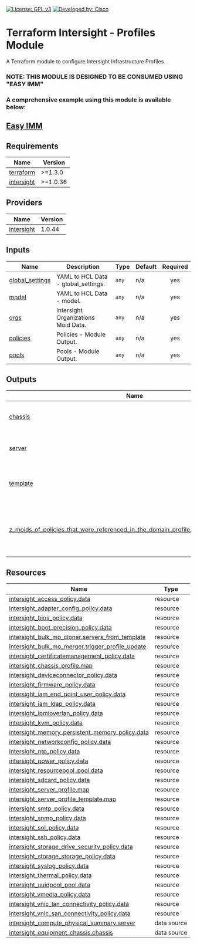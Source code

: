 <!-- BEGIN_TF_DOCS -->
[![License: GPL v3](https://img.shields.io/badge/License-GPLv3-blue.svg)](https://www.gnu.org/licenses/gpl-3.0)
[![Developed by: Cisco](https://img.shields.io/badge/Developed%20by-Cisco-blue)](https://developer.cisco.com)

# Terraform Intersight - Profiles Module

A Terraform module to configure Intersight Infrastructure Profiles.

### NOTE: THIS MODULE IS DESIGNED TO BE CONSUMED USING "EASY IMM"

### A comprehensive example using this module is available below:

## [Easy IMM](https://github.com/terraform-cisco-modules/easy-imm)

## Requirements

| Name | Version |
|------|---------|
| <a name="requirement_terraform"></a> [terraform](#requirement\_terraform) | >=1.3.0 |
| <a name="requirement_intersight"></a> [intersight](#requirement\_intersight) | >=1.0.36 |
## Providers

| Name | Version |
|------|---------|
| <a name="provider_intersight"></a> [intersight](#provider\_intersight) | 1.0.44 |
## Inputs

| Name | Description | Type | Default | Required |
|------|-------------|------|---------|:--------:|
| <a name="input_global_settings"></a> [global\_settings](#input\_global\_settings) | YAML to HCL Data - global\_settings. | `any` | n/a | yes |
| <a name="input_model"></a> [model](#input\_model) | YAML to HCL Data - model. | `any` | n/a | yes |
| <a name="input_orgs"></a> [orgs](#input\_orgs) | Intersight Organizations Moid Data. | `any` | n/a | yes |
| <a name="input_policies"></a> [policies](#input\_policies) | Policies - Module Output. | `any` | n/a | yes |
| <a name="input_pools"></a> [pools](#input\_pools) | Pools - Module Output. | `any` | n/a | yes |
## Outputs

| Name | Description |
|------|-------------|
| <a name="output_chassis"></a> [chassis](#output\_chassis) | Moid and Policies for the Chassis Profiles. |
| <a name="output_server"></a> [server](#output\_server) | Moid and Policies for the Server Profiles. |
| <a name="output_template"></a> [template](#output\_template) | Moid and Policies for the Server Profile Templates. |
| <a name="output_z_moids_of_policies_that_were_referenced_in_the_domain_profile_but_not_already_created"></a> [z\_moids\_of\_policies\_that\_were\_referenced\_in\_the\_domain\_profile\_but\_not\_already\_created](#output\_z\_moids\_of\_policies\_that\_were\_referenced\_in\_the\_domain\_profile\_but\_not\_already\_created) | moids of Pools that were referenced in server profiles but not defined |
## Resources

| Name | Type |
|------|------|
| [intersight_access_policy.data](https://registry.terraform.io/providers/CiscoDevNet/intersight/latest/docs/resources/access_policy) | resource |
| [intersight_adapter_config_policy.data](https://registry.terraform.io/providers/CiscoDevNet/intersight/latest/docs/resources/adapter_config_policy) | resource |
| [intersight_bios_policy.data](https://registry.terraform.io/providers/CiscoDevNet/intersight/latest/docs/resources/bios_policy) | resource |
| [intersight_boot_precision_policy.data](https://registry.terraform.io/providers/CiscoDevNet/intersight/latest/docs/resources/boot_precision_policy) | resource |
| [intersight_bulk_mo_cloner.servers_from_template](https://registry.terraform.io/providers/CiscoDevNet/intersight/latest/docs/resources/bulk_mo_cloner) | resource |
| [intersight_bulk_mo_merger.trigger_profile_update](https://registry.terraform.io/providers/CiscoDevNet/intersight/latest/docs/resources/bulk_mo_merger) | resource |
| [intersight_certificatemanagement_policy.data](https://registry.terraform.io/providers/CiscoDevNet/intersight/latest/docs/resources/certificatemanagement_policy) | resource |
| [intersight_chassis_profile.map](https://registry.terraform.io/providers/CiscoDevNet/intersight/latest/docs/resources/chassis_profile) | resource |
| [intersight_deviceconnector_policy.data](https://registry.terraform.io/providers/CiscoDevNet/intersight/latest/docs/resources/deviceconnector_policy) | resource |
| [intersight_firmware_policy.data](https://registry.terraform.io/providers/CiscoDevNet/intersight/latest/docs/resources/firmware_policy) | resource |
| [intersight_iam_end_point_user_policy.data](https://registry.terraform.io/providers/CiscoDevNet/intersight/latest/docs/resources/iam_end_point_user_policy) | resource |
| [intersight_iam_ldap_policy.data](https://registry.terraform.io/providers/CiscoDevNet/intersight/latest/docs/resources/iam_ldap_policy) | resource |
| [intersight_ipmioverlan_policy.data](https://registry.terraform.io/providers/CiscoDevNet/intersight/latest/docs/resources/ipmioverlan_policy) | resource |
| [intersight_kvm_policy.data](https://registry.terraform.io/providers/CiscoDevNet/intersight/latest/docs/resources/kvm_policy) | resource |
| [intersight_memory_persistent_memory_policy.data](https://registry.terraform.io/providers/CiscoDevNet/intersight/latest/docs/resources/memory_persistent_memory_policy) | resource |
| [intersight_networkconfig_policy.data](https://registry.terraform.io/providers/CiscoDevNet/intersight/latest/docs/resources/networkconfig_policy) | resource |
| [intersight_ntp_policy.data](https://registry.terraform.io/providers/CiscoDevNet/intersight/latest/docs/resources/ntp_policy) | resource |
| [intersight_power_policy.data](https://registry.terraform.io/providers/CiscoDevNet/intersight/latest/docs/resources/power_policy) | resource |
| [intersight_resourcepool_pool.data](https://registry.terraform.io/providers/CiscoDevNet/intersight/latest/docs/resources/resourcepool_pool) | resource |
| [intersight_sdcard_policy.data](https://registry.terraform.io/providers/CiscoDevNet/intersight/latest/docs/resources/sdcard_policy) | resource |
| [intersight_server_profile.map](https://registry.terraform.io/providers/CiscoDevNet/intersight/latest/docs/resources/server_profile) | resource |
| [intersight_server_profile_template.map](https://registry.terraform.io/providers/CiscoDevNet/intersight/latest/docs/resources/server_profile_template) | resource |
| [intersight_smtp_policy.data](https://registry.terraform.io/providers/CiscoDevNet/intersight/latest/docs/resources/smtp_policy) | resource |
| [intersight_snmp_policy.data](https://registry.terraform.io/providers/CiscoDevNet/intersight/latest/docs/resources/snmp_policy) | resource |
| [intersight_sol_policy.data](https://registry.terraform.io/providers/CiscoDevNet/intersight/latest/docs/resources/sol_policy) | resource |
| [intersight_ssh_policy.data](https://registry.terraform.io/providers/CiscoDevNet/intersight/latest/docs/resources/ssh_policy) | resource |
| [intersight_storage_drive_security_policy.data](https://registry.terraform.io/providers/CiscoDevNet/intersight/latest/docs/resources/storage_drive_security_policy) | resource |
| [intersight_storage_storage_policy.data](https://registry.terraform.io/providers/CiscoDevNet/intersight/latest/docs/resources/storage_storage_policy) | resource |
| [intersight_syslog_policy.data](https://registry.terraform.io/providers/CiscoDevNet/intersight/latest/docs/resources/syslog_policy) | resource |
| [intersight_thermal_policy.data](https://registry.terraform.io/providers/CiscoDevNet/intersight/latest/docs/resources/thermal_policy) | resource |
| [intersight_uuidpool_pool.data](https://registry.terraform.io/providers/CiscoDevNet/intersight/latest/docs/resources/uuidpool_pool) | resource |
| [intersight_vmedia_policy.data](https://registry.terraform.io/providers/CiscoDevNet/intersight/latest/docs/resources/vmedia_policy) | resource |
| [intersight_vnic_lan_connectivity_policy.data](https://registry.terraform.io/providers/CiscoDevNet/intersight/latest/docs/resources/vnic_lan_connectivity_policy) | resource |
| [intersight_vnic_san_connectivity_policy.data](https://registry.terraform.io/providers/CiscoDevNet/intersight/latest/docs/resources/vnic_san_connectivity_policy) | resource |
| [intersight_compute_physical_summary.server](https://registry.terraform.io/providers/CiscoDevNet/intersight/latest/docs/data-sources/compute_physical_summary) | data source |
| [intersight_equipment_chassis.chassis](https://registry.terraform.io/providers/CiscoDevNet/intersight/latest/docs/data-sources/equipment_chassis) | data source |
<!-- END_TF_DOCS -->